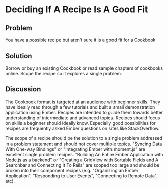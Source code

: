 # Deciding If A Recipe Is A Good Fit
## Problem
You have a possible recipe but aren't sure it is a good fit for a Cookbook

## Solution
Borrow or buy an existing Cookbook or read sample chapters of cookbooks online. Scope the recipe so it explores a single problem.

## Discussion
The Cookbook format is targeted at an audience with beginner skills. They have ideally read through a few tutorials and built a small demonstration application using Ember. Recipes are intended to guide them towards better understanding of intermediate and advanced topics. Recipes should focus on skills a beginner should ideally know. Especially good possibilities for recipes are frequently asked Ember questions on sites like StackOverflow.

The scope of a recipe should be the solution to a single problem addressed in a problem statement and should not cover multiple topics.  "Syncing Data With One-way Bindings" or "Integrating Ember with moment.js" are excellent single problem recipes. "Building An Entire Ember Application with Node.js as a backend" or "Creating a GridView with Sortable Fields and A Searchbar and Connecting It To Rails" are scoped too large and should be broken into their component recipes (e.g. "Organizing an Ember Application", "Responding to User Events", "Connecting to Remote Data", etc).